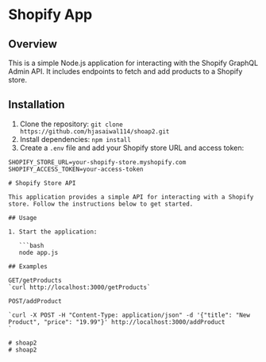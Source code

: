 # Shopify App

## Overview
This is a simple Node.js application for interacting with the Shopify GraphQL Admin API. It includes endpoints to fetch and add products to a Shopify store.

## Installation
1. Clone the repository: `git clone https://github.com/hjasaiwal114/shoap2.git`
2. Install dependencies: `npm install`
3. Create a `.env` file and add your Shopify store URL and access token:

```dotenv
SHOPIFY_STORE_URL=your-shopify-store.myshopify.com
SHOPIFY_ACCESS_TOKEN=your-access-token

# Shopify Store API

This application provides a simple API for interacting with a Shopify store. Follow the instructions below to get started.

## Usage

1. Start the application:

   ```bash
   node app.js

## Examples

GET/getProducts
`curl http://localhost:3000/getProducts`

POST/addProduct

`curl -X POST -H "Content-Type: application/json" -d '{"title": "New Product", "price": "19.99"}' http://localhost:3000/addProduct
`

# shoap2
# shoap2
